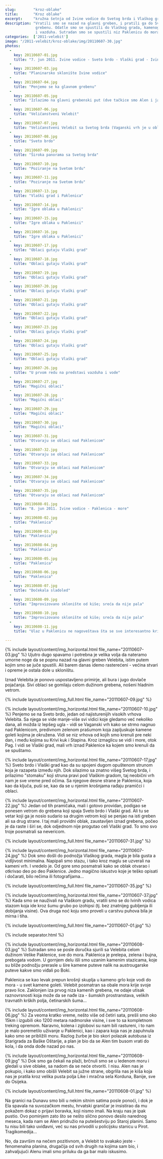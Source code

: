 ```yaml
---
slug:        "kroz-oblake"
title:       "Kroz oblake"
excerpt:     "kružna šetnja od Ivine vodice do Svetog brda i Vlaškog grada; spust do mora kroz Paklenicu"
description: "Vratili smo se nazad na glavni greben, i pratili ga do Svetog brda, najisturenijeg visokog vrha na tom 
              grebenu. Odatle smo se spustili do Vlaškog grada, kamenog vrha iznad Paklenice, i tu uživali u magiji vode 
              i vazduha. Sutradan smo se spustili niz Paklenicu do mora."
categories:  ['2011-velebit']
image: "/2011-velebit/kroz-oblake/img/20110607-30.jpg"
photos:
  -
    key: 20110607-01.jpg
    title: "7. jun 2011. Ivine vodice - Sveto brdo - Vlaški grad - Ivine vodice" 
  -
    key: 20110607-03.jpg
    title: "Planinarsko sklonište Ivine vodice"
  -
    key: 20110607-04.jpg
    title: "Penjemo se ka glavnom grebenu"
  -
    key: 20110607-05.jpg
    title: "Izlazimo na glavni grebenski put (dve tačkice smo Alen i ja)"
  -
    key: 20110607-06.jpg
    title: "Veličanstveni Velebit"
  -
    key: 20110607-07.jpg
    title: "Veličanstveni Velebit sa Svetog brda (Vaganski vrh je u oblacima a Paklenica u podnožju)"
  -
    key: 20110607-08.jpg
    title: "Sveto brdo"
  -
    key: 20110607-09.jpg
    title: "Široka panorama sa Svetog brda"
  -
    key: 20110607-10.jpg
    title: "Poziranje na Svetom brdu"
  -
    key: 20110607-11.jpg
    title: "Poziranje na Svetom brdu"
  -
    key: 20110607-13.jpg
    title: "Vlaški grad i Paklenica"
  -
    key: 20110607-14.jpg
    title: "Igre oblaka u Paklenici"
  -
    key: 20110607-15.jpg
    title: "Igre oblaka u Paklenici"
  -
    key: 20110607-16.jpg
    title: "Igre oblaka u Paklenici"
  -
    key: 20110607-17.jpg
    title: "Oblaci gutaju Vlaški grad"
  -
    key: 20110607-18.jpg
    title: "Oblaci gutaju Vlaški grad"
  -
    key: 20110607-19.jpg
    title: "Oblaci gutaju Vlaški grad"
  -
    key: 20110607-20.jpg
    title: "Oblaci gutaju Vlaški grad"
  -
    key: 20110607-21.jpg
    title: "Oblaci gutaju Vlaški grad"
  -
    key: 20110607-22.jpg
    title: "Oblaci gutaju Vlaški grad"
  -
    key: 20110607-23.jpg
    title: "Oblaci gutaju Vlaški grad"
  -
    key: 20110607-24.jpg
    title: "Oblaci gutaju Vlaški grad"
  -
    key: 20110607-25.jpg
    title: "Oblaci gutaju Vlaški grad"
  -
    key: 20110607-26.jpg
    title: "U prvom redu na predstavi vazduha i vode"
  -
    key: 20110607-27.jpg
    title: "Magični oblaci"
  -
    key: 20110607-28.jpg
    title: "Magični oblaci"
  -
    key: 20110607-29.jpg
    title: "Magični oblaci"
  -
    key: 20110607-30.jpg
    title: "Magični oblaci"
  -
    key: 20110607-31.jpg
    title: "Otvaraju se oblaci nad Paklenicom"
  -
    key: 20110607-32.jpg
    title: "Otvaraju se oblaci nad Paklenicom"
  -
    key: 20110607-33.jpg
    title: "Otvaraju se oblaci nad Paklenicom"
  -
    key: 20110607-34.jpg
    title: "Otvaraju se oblaci nad Paklenicom"
  -
    key: 20110607-35.jpg
    title: "Otvaraju se oblaci nad Paklenicom"
  -
    key: 20110608-01.jpg
    title: "8. jun 2011. Ivine vodice - Paklenica - more"
  -
    key: 20110608-02.jpg
    title: "Paklenica"
  -
    key: 20110608-03.jpg
    title: "Paklenica"
  -
    key: 20110608-04.jpg
    title: "Paklenica"
  -
    key: 20110608-05.jpg
    title: "Paklenica"
  -
    key: 20110608-06.jpg
    title: "Paklenica"
  -
    key: 20110608-07.jpg
    title: "Dočekala sladoled"
  -
    key: 20110608-09.jpg
    title: "Improvizovano sklonište od kiše; sreća da nije pala"
  -
    key: 20110608-10.jpg
    title: "Improvizovano sklonište od kiše; sreća da nije pala"
  -
    key: 20110608-11.jpg
    title: "Ulaz u Paklenicu ne nagoveštava šta se sve interesantno krije iza"
  
---
```


{% include layout/content/img_horizontal.html file_name="20110607-03.jpg" %}
Ujutro dugo spavamo i potrebna je velika volja da nateramo umorne noge da se popnu nazad na glavni greben Velebita, istim 
putem kojim smo se juče spustili. Ali barem danas idemo rasterećeni - većina stvari i opreme je ostala dole u skloništu.

Iznad Velebita je ponovo uspostavljeno primirje, ali bura i jugo dovlače pojačanja. Sivi oblaci se gomilaju celom dužinom 
grebena, nošeni hladnim vetrom.

{% include layout/content/img_full.html file_name="20110607-09.jpg" %}

{% include layout/content/img_horizontal.html file_name="20110607-10.jpg" %}
Penjemo se na Sveto brdo, jedan od najisturenijih visokih vrhova Velebita. Sa njega se vide manje-više svi vidici koje 
gledamo već nekoliko dana, ali možda iz lepšeg ugla - vidi se Vaganski vrh kako se strmo nagnuo nad Paklenicom, predivnom 
zelenom prašumom koja zapljuskuje kamene goleti kojima je okružena. Vidi se niz vrhova od kojih smo krenuli pre neki dan, 
i među kojima su Krivi kuk i Stapina. Kroz izmaglicu se vidi i more, otok Pag. I vidi se Vlaški grad, mali vrh iznad Paklenice 
ka kojem smo krenuli da se spuštamo.

{% include layout/content/img_horizontal.html file_name="20110607-17.jpg" %}
Sveto brdo i Vlaški grad kao da su spojeni dugom opuštenom strunom koja je razapeta između njih. Dok silazimo sa znatno 
višeg Svetog brda, i prilazimo "stomaku" koji struna pravi pod Vlaškim gradom, taj neobični vrh nam je sve vreme pred 
očima. Sa njegove desne strane je Paklenica, koja kao da ključa, puši se, kao da se u njenim krošnjama rađaju pramičci i oblaci.

{% include layout/content/img_horizontal.html file_name="20110607-22.jpg" %}
Jedan od tih pramičaka, mali i gotovo providan, podigao se ponesen vetrom do grebena koji spaja Sveto brdo i Vlaški grad. 
Ali tu se vetar koji ga je nosio sudario sa drugim vetrom koji se penjao na isti greben ali sa drug strane. I taj mali 
providni oblak, zaustavljen iznad grebena, počeo je da raste i širi se, dok odjednom nije progutao celi Vlaški grad. To 
smo svo troje posmatrali sa nevericom.

{% include layout/content/img_full.html file_name="20110607-31.jpg" %}

{% include layout/content/img_horizontal.html file_name="20110607-24.jpg" %}
Dok smo došli do podnožja Vlaškog grada, magla je bila gusta a vidljivost minimalna. Napipali smo stazu, i tako kroz maglu se 
uzverali na kameni vrh. I vredelo je. Od gore smo posmatrali kako se oblak otvarao i otkrivao deo po deo Paklenice. 
Jedno magično iskustvo koje je teško opisati i dočarati, bilo rečima ili fotografijama...

{% include layout/content/img_full.html file_name="20110607-35.jpg" %}

{% include layout/content/img_horizontal.html file_name="20110607-37.jpg" %}
Kada smo se nauživali na Vlaškom gradu, vratili smo se do Ivinih vodica stazom koja ide kroz šumu grubo po izohipsi (tj. 
bez znatnijeg gubljenja ili dobijanja visine). Ova druga noć koju smo proveli u carstvu puhova bila je mirna i tiha.

{% include layout/content/img_full.html file_name="20110607-01.jpg" %}

{% include separator.html %}

{% include layout/content/img_horizontal.html file_name="20110608-03.jpg" %}
Sutradan smo se posle doručka sjurili sa Velebita celom dužinom Velike Paklenice, sve do mora. Paklenica je prelepa, 
zelena i bujna, prebogata vodom. U gornjem delu išli smo uzanim kamenim stazicama, koje su bliže podnožju prerasle u šire 
kamene puteve nalik na austrougarske puteve kakve smo viđali po Boki.

Paklenica se kao levak prepun krošnji skuplja u kameno grlo koje vodi do mora - u svet kamene goleti. Velebit posmatran 
sa obale mora krije svoje pravo lice. Zaklonjen iza prvog niza kamenih grebena, ne odaje utisak raznovrsnosti koja može
da se nađe iza - šumskih prostranstava, velikih travnatih krških polja, četinarskih šuma...

{% include layout/content/img_horizontal.html file_name="20110608-06.jpg" %}
Za veoma kratko vreme, nešto više od četiri sata, prešli smo oko 15km i izgubili oko 1200 metara nadmorske visine, i sve 
to sa kompletnom treking opremom. Naravno, kolena i zglobovi su nam bili rastureni, i to nam je malo poremetilo uživanje 
u Paklenici, kao i zapara koja nas je zapuhnula kako smo se približili moru. Razlog žurbe je bio skori polazak autobusa 
iz Starigrada za Baške Oštarije, a plan je bio da se Alen tim busom vrati do kola, i da onda dođe nazad po nas.

{% include layout/content/img_horizontal.html file_name="20110608-09.jpg" %}
Dok smo ga čekali na plaži, brčnuli smo se u ledenom moru i gledali u sive oblake, sa nadom da se neće otvoriti. 
I nisu. Alen nas je pokupio, i kako smo obišli Velebit sa južne strane, obgrlila nas je kiša koja nas je pratila kroz 
velika pusta polja Like i mračna sela Korduna, Banije, sve do Osijeka.

{% include layout/content/img_full.html file_name="20110608-01.jpg" %}

Na granici na Dunavu smo bili u nekim sitnim satima posle ponoći, i dok je Ela spavala na suvozačkom mestu, hrvatski 
graničar je insistirao da mu pokažem dokaz o prijavi boravka, koji nismo imali. Na kraju nas je ipak pustio. Ovo pominjem 
zato što se nešto slično ponovo desilo narednog meseca, kada nam se Alen pridružio na putešestviju po Staroj planini. 
Samo tu nisu bili tako uviđavni, već su nas privodili u policijsku stanicu u Pirot. Tragikomedija...

No, da završim na nečem pozitivnom, a Velebit to svakako jeste - fenomenalna planina, drugačija od svih drugih na kojima
sam bio, i zahvaljujući Alenu imali smo priluku da ga bar malo iskusimo.